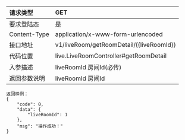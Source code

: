 |请求类型         | GET                                      |
|:-------------|:-----------------------------------------|
| 要求登陆态        | 是                                        |
| Content-Type | application/x-www-form-urlencoded        |
| 接口地址         | v1/liveRoom/getRoomDetail/{{liveRoomId}} |
| 代码位置         | live.LiveRoomController#getRoomDetail    |
| 入参描述         | liveRoomId 房间Id(必传)                          |
| 返回参数说明       | liveRoomId 房间Id                          |

```
返回样例：
{
    "code": 0,
    "data": {
        "liveRoomId": 1
    },
    "msg": "操作成功！"
}
```